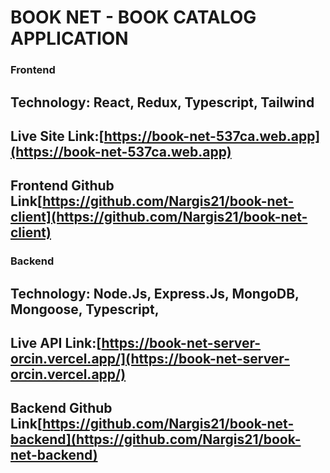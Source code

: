 # BOOK NET - BOOK CATALOG APPLICATION

### Frontend

## Technology: React, Redux, Typescript, Tailwind

## Live Site Link:[https://book-net-537ca.web.app](https://book-net-537ca.web.app)

## Frontend Github Link[https://github.com/Nargis21/book-net-client](https://github.com/Nargis21/book-net-client)

### Backend

## Technology: Node.Js, Express.Js, MongoDB, Mongoose, Typescript,

## Live API Link:[https://book-net-server-orcin.vercel.app/](https://book-net-server-orcin.vercel.app/)

## Backend Github Link[https://github.com/Nargis21/book-net-backend](https://github.com/Nargis21/book-net-backend)
